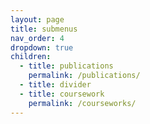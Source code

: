```yaml
---
layout: page
title: submenus
nav_order: 4
dropdown: true
children:
  - title: publications
    permalink: /publications/
  - title: divider
  - title: coursework
    permalink: /courseworks/
---
```

